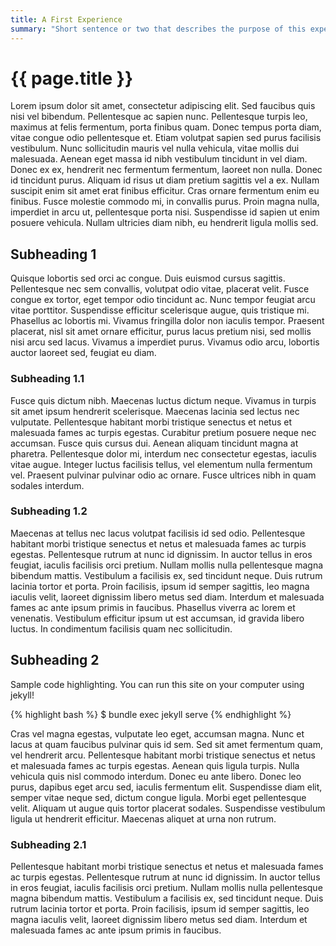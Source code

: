 ```yaml
---
title: A First Experience
summary: "Short sentence or two that describes the purpose of this experience."
---
```


# {{ page.title }}
Lorem ipsum dolor sit amet, consectetur adipiscing elit. Sed faucibus quis nisi vel bibendum. Pellentesque ac sapien nunc. Pellentesque turpis leo, maximus at felis fermentum, porta finibus quam. Donec tempus porta diam, vitae congue odio pellentesque et. Etiam volutpat sapien sed purus facilisis vestibulum. Nunc sollicitudin mauris vel nulla vehicula, vitae mollis dui malesuada. Aenean eget massa id nibh vestibulum tincidunt in vel diam. Donec ex ex, hendrerit nec fermentum fermentum, laoreet non nulla. Donec id tincidunt purus. Aliquam id risus ut diam pretium sagittis vel a ex. Nullam suscipit enim sit amet erat finibus efficitur. Cras ornare fermentum enim eu finibus. Fusce molestie commodo mi, in convallis purus. Proin magna nulla, imperdiet in arcu ut, pellentesque porta nisi. Suspendisse id sapien ut enim posuere vehicula. Nullam ultricies diam nibh, eu hendrerit ligula mollis sed.

## Subheading 1
Quisque lobortis sed orci ac congue. Duis euismod cursus sagittis. Pellentesque nec sem convallis, volutpat odio vitae, placerat velit. Fusce congue ex tortor, eget tempor odio tincidunt ac. Nunc tempor feugiat arcu vitae porttitor. Suspendisse efficitur scelerisque augue, quis tristique mi. Phasellus ac lobortis mi. Vivamus fringilla dolor non iaculis tempor. Praesent placerat, nisl sit amet ornare efficitur, purus lacus pretium nisi, sed mollis nisi arcu sed lacus. Vivamus a imperdiet purus. Vivamus odio arcu, lobortis auctor laoreet sed, feugiat eu diam.

### Subheading 1.1
Fusce quis dictum nibh. Maecenas luctus dictum neque. Vivamus in turpis sit amet ipsum hendrerit scelerisque. Maecenas lacinia sed lectus nec vulputate. Pellentesque habitant morbi tristique senectus et netus et malesuada fames ac turpis egestas. Curabitur pretium posuere neque nec accumsan. Fusce quis cursus dui. Aenean aliquam tincidunt magna at pharetra. Pellentesque dolor mi, interdum nec consectetur egestas, iaculis vitae augue. Integer luctus facilisis tellus, vel elementum nulla fermentum vel. Praesent pulvinar pulvinar odio ac ornare. Fusce ultrices nibh in quam sodales interdum.

### Subheading 1.2
Maecenas at tellus nec lacus volutpat facilisis id sed odio. Pellentesque habitant morbi tristique senectus et netus et malesuada fames ac turpis egestas. Pellentesque rutrum at nunc id dignissim. In auctor tellus in eros feugiat, iaculis facilisis orci pretium. Nullam mollis nulla pellentesque magna bibendum mattis. Vestibulum a facilisis ex, sed tincidunt neque. Duis rutrum lacinia tortor et porta. Proin facilisis, ipsum id semper sagittis, leo magna iaculis velit, laoreet dignissim libero metus sed diam. Interdum et malesuada fames ac ante ipsum primis in faucibus. Phasellus viverra ac lorem et venenatis. Vestibulum efficitur ipsum ut est accumsan, id gravida libero luctus. In condimentum facilisis quam nec sollicitudin.

## Subheading 2
Sample code highlighting.  You can run this site on your computer using jekyll!

{% highlight bash %}
$ bundle exec jekyll serve
{% endhighlight %}

Cras vel magna egestas, vulputate leo eget, accumsan magna. Nunc et lacus at quam faucibus pulvinar quis id sem. Sed sit amet fermentum quam, vel hendrerit arcu. Pellentesque habitant morbi tristique senectus et netus et malesuada fames ac turpis egestas. Aenean quis ligula turpis. Nulla vehicula quis nisl commodo interdum. Donec eu ante libero. Donec leo purus, dapibus eget arcu sed, iaculis fermentum elit. Suspendisse diam elit, semper vitae neque sed, dictum congue ligula. Morbi eget pellentesque velit. Aliquam ut augue quis tortor placerat sodales. Suspendisse vestibulum ligula ut hendrerit efficitur. Maecenas aliquet at urna non rutrum.

### Subheading 2.1
Pellentesque habitant morbi tristique senectus et netus et malesuada fames ac turpis egestas. Pellentesque rutrum at nunc id dignissim. In auctor tellus in eros feugiat, iaculis facilisis orci pretium. Nullam mollis nulla pellentesque magna bibendum mattis. Vestibulum a facilisis ex, sed tincidunt neque. Duis rutrum lacinia tortor et porta. Proin facilisis, ipsum id semper sagittis, leo magna iaculis velit, laoreet dignissim libero metus sed diam. Interdum et malesuada fames ac ante ipsum primis in faucibus.
